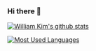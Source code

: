 ### Hi there 👋

<!--
**azamara/azamara** is a ✨ _special_ ✨ repository because its `README.md` (this file) appears on your GitHub profile.

Here are some ideas to get you started:

- 🔭 I’m currently working on ...
- 🌱 I’m currently learning ...
- 👯 I’m looking to collaborate on ...
- 🤔 I’m looking for help with ...
- 💬 Ask me about ...
- 📫 How to reach me: ...
- 😄 Pronouns: ...
- ⚡ Fun fact: ...
-->

[![William Kim's github stats](https://github-readme-stats.vercel.app/api?username=azamara&count_private=true&include_all_commits=true&show_icons=true&theme=dracula)](https://github.com/azamara)

[![Most Used Languages](https://github-readme-stats.vercel.app/api/top-langs/?username=azamara&langs_count=24&layout=compact&theme=dracula)](https://github.com/azamara)

